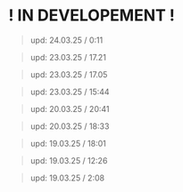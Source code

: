 # ! IN DEVELOPEMENT !
> upd: 24.03.25 / 0:11

> upd: 23.03.25 / 17.21

> upd: 23.03.25 / 17.05

> upd: 23.03.25 / 15:44

> upd: 20.03.25 / 20:41

> upd: 20.03.25 / 18:33

> upd: 19.03.25 / 18:01

> upd: 19.03.25 / 12:26

> upd: 19.03.25 / 2:08

